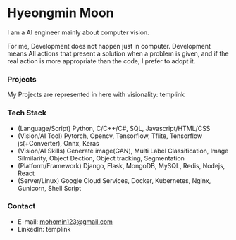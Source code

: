 # Hyeongmin Moon

I am a AI engineer mainly about computer vision.

For me, Development does not happen just in computer. Development means All actions that present a solution when a problem is given, and if the real action is more appropriate than the code, I prefer to adopt it.


### Projects
My Projects are represented in here with visionality: templink

### Tech Stack
* (Language/Script) Python, C/C++/C#, SQL, Javascript/HTML/CSS
* (Vision/AI Tool) Pytorch, Opencv, Tensorflow, Tflite, Tensorflow js(+Converter), Onnx, Keras
* (Vision/AI Skills) Generate image(GAN), Multi Label Classification, Image Silmilarity, Object Dection, Object tracking, Segmentation 
* (Platform/Framework) Django, Flask, MongoDB, MySQL, Redis, Nodejs, React
* (Server/Linux) Google Cloud Services, Docker, Kubernetes, Nginx, Gunicorn, Shell Script

### Contact
* E-mail: mohomin123@gmail.com
* LinkedIn: templink
